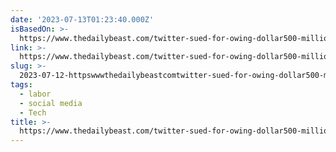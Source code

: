 ```yaml
---
date: '2023-07-13T01:23:40.000Z'
isBasedOn: >-
  https://www.thedailybeast.com/twitter-sued-for-owing-dollar500-million-in-severance-to-ex-employees
link: >-
  https://www.thedailybeast.com/twitter-sued-for-owing-dollar500-million-in-severance-to-ex-employees
slug: >-
  2023-07-12-httpswwwthedailybeastcomtwitter-sued-for-owing-dollar500-million-in-severance-to-ex-employees
tags:
  - labor
  - social media
  - Tech
title: >-
  https://www.thedailybeast.com/twitter-sued-for-owing-dollar500-million-in-severance-to-ex-employees
---
```


